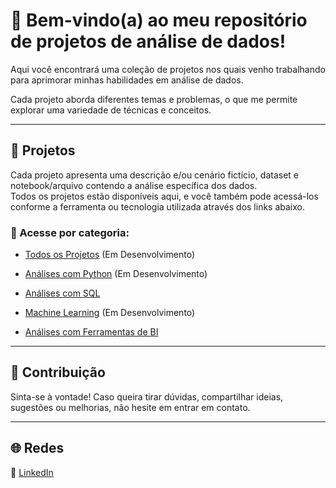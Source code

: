 
# 👋 Bem-vindo(a) ao meu repositório de projetos de análise de dados!

Aqui você encontrará uma coleção de projetos nos quais venho trabalhando para aprimorar minhas habilidades em análise de dados.

Cada projeto aborda diferentes temas e problemas, o que me permite explorar uma variedade de técnicas e conceitos.

---

## 📂 Projetos

Cada projeto apresenta uma descrição e/ou cenário fictício, dataset e notebook/arquivo contendo a análise específica dos dados.  
Todos os projetos estão disponíveis aqui, e você também pode acessá-los conforme a ferramenta ou tecnologia utilizada através dos links abaixo.


### 🔗 Acesse por categoria:

-  [Todos os Projetos](#) (Em Desenvolvimento)
  
-  [Análises com Python](#) (Em Desenvolvimento)
  
-  [Análises com SQL](Analises_SQL)
  
- [Machine Learning](#) (Em Desenvolvimento)
  
- [Análises com Ferramentas de BI](Analises_Ferramentas_BI/) 

---

## 🤝 Contribuição

Sinta-se à vontade! Caso queira tirar dúvidas, compartilhar ideias, sugestões ou melhorias, não hesite em entrar em contato.

---

## 🌐 Redes

🔗 [LinkedIn](https://www.linkedin.com/in/diegommoreira-analista-dados) 
